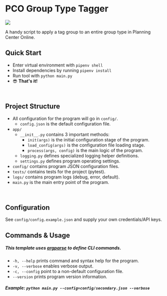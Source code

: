 PCO Group Type Tagger
======
<a href="#">
    <img src="https://img.shields.io/badge/license-MIT-brightgreen.svg" />
</a>

A handy script to apply a tag group to an entire group type in Planning Center Online.
<br/>

## Quick Start
* Enter virtual environment with `pipenv shell`
* Install dependencies by running `pipenv install`
* Run tool with `python main.py`
* 😎 **That's it!**
<br/>

## Project Structure
* All configuration for the program will go in `config/`.
    * `config.json` is the default configuration file.
* `app/`
    * `__init__.py` contains 3 important methods:
        * `init(args)` is the initial configuration stage of the program.
        * `load_config(args)` is the configuration file loading stage.
        * `process(args, config)` is the main logic of the program.
    * `logging.py` defines specialized logging helper definitions.
    * `settings.py` defines program operating settings.
* `config/` contains program JSON configuration files.
* `tests/` contains tests for the project (pytest).
* `logs/` contains program logs (debug, error, default).
* `main.py` is the main entry point of the program.
</br>

## Configuration
See `config/config.example.json` and supply your own credentials/API keys.
</br>

## Commands & Usage
##### This template uses [argparse](https://docs.python.org/3/library/argparse.html) to define CLI commands.
* `-h, --help` prints command and syntax help for the program.
* `-v, --verbose` enables verbose output.
* `-c, --config` point to a non-default configuration file.
* `--version` prints program version information.
##### Example: `python main.py --config=config/secondary.json --verbose`
